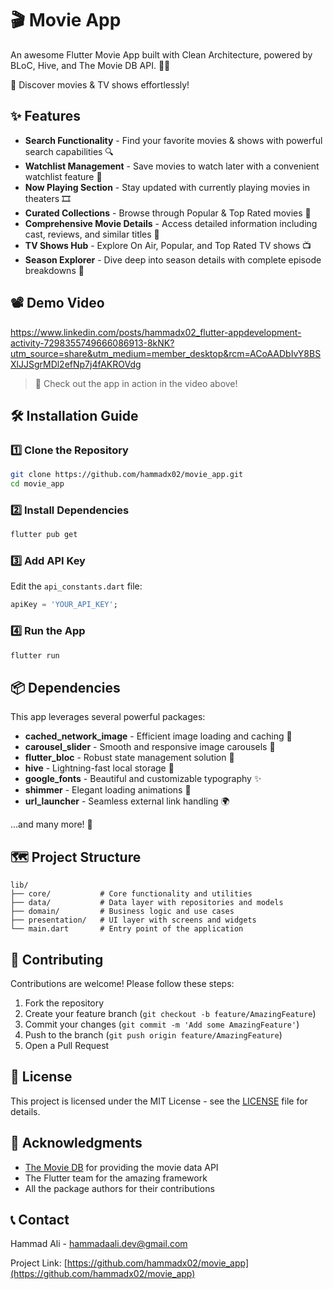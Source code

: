 # 🎬 Movie App

An awesome Flutter Movie App built with Clean Architecture, powered by BLoC, Hive, and The Movie DB API. 🍿🎥

🚀 Discover movies & TV shows effortlessly!

## ✨ Features

* **Search Functionality** - Find your favorite movies & shows with powerful search capabilities 🔍
* **Watchlist Management** - Save movies to watch later with a convenient watchlist feature 📌
* **Now Playing Section** - Stay updated with currently playing movies in theaters 🎞️
* **Curated Collections** - Browse through Popular & Top Rated movies 🌟
* **Comprehensive Movie Details** - Access detailed information including cast, reviews, and similar titles 📝
* **TV Shows Hub** - Explore On Air, Popular, and Top Rated TV shows 📺
* **Season Explorer** - Dive deep into season details with complete episode breakdowns 📅

## 📽️ Demo Video

https://www.linkedin.com/posts/hammadx02_flutter-appdevelopment-activity-7298355749666086913-8kNK?utm_source=share&utm_medium=member_desktop&rcm=ACoAADbIvY8BSXlJJSgrMDl2efNp7j4fAKROVdg

> 🎥 Check out the app in action in the video above!

## 🛠 Installation Guide

### 1️⃣ Clone the Repository

```bash
git clone https://github.com/hammadx02/movie_app.git
cd movie_app
```

### 2️⃣ Install Dependencies

```bash
flutter pub get
```

### 3️⃣ Add API Key

Edit the `api_constants.dart` file:

```dart
apiKey = 'YOUR_API_KEY';
```

### 4️⃣ Run the App

```bash
flutter run
```

## 📦 Dependencies

This app leverages several powerful packages:

* **cached_network_image** - Efficient image loading and caching 📸
* **carousel_slider** - Smooth and responsive image carousels 🎠
* **flutter_bloc** - Robust state management solution 🧩
* **hive** - Lightning-fast local storage 📂
* **google_fonts** - Beautiful and customizable typography ✨
* **shimmer** - Elegant loading animations 🔆
* **url_launcher** - Seamless external link handling 🌍

...and many more! 🚀

## 🗺️ Project Structure

```
lib/
├── core/           # Core functionality and utilities
├── data/           # Data layer with repositories and models
├── domain/         # Business logic and use cases
├── presentation/   # UI layer with screens and widgets
└── main.dart       # Entry point of the application
```

## 🤝 Contributing

Contributions are welcome! Please follow these steps:

1. Fork the repository
2. Create your feature branch (`git checkout -b feature/AmazingFeature`)
3. Commit your changes (`git commit -m 'Add some AmazingFeature'`)
4. Push to the branch (`git push origin feature/AmazingFeature`)
5. Open a Pull Request

## 📝 License

This project is licensed under the MIT License - see the [LICENSE](LICENSE) file for details.

## 🙏 Acknowledgments

* [The Movie DB](https://www.themoviedb.org/) for providing the movie data API
* The Flutter team for the amazing framework
* All the package authors for their contributions


## 📞 Contact

Hammad Ali - hammadaali.dev@gmail.com

Project Link: [https://github.com/hammadx02/movie_app](https://github.com/hammadx02/movie_app)
